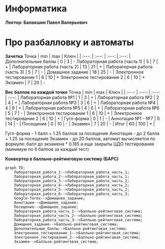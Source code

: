 # Информатика 
**Лектор: Балакшин Павел Валерьевич**

# Про разбалловку и автоматы
**Зачетка**
Точка | min | max | Ключ |
| :---: | :---: | :---: | :---: |
Дополнительные баллы | 0 | 3 | - 
Лабораторная работа (часть 1) | 5 | 7 | + |
Лабораторная работа (часть 2) | 13 | 21 | + |
Лабораторная работа (часть 3) | 5 | 7 | - |
Домашнее задание | 18 | 25 | - |
Электронное тестирование 1 | 6 | 10 | +
Электронное тестирование 2 | 6 | 10 | +
Экзамен | 7 | 20 | -

**Вес баллов по каждой точке**
Точка | min | max | Ключ |
| :---: | :---: | :---: | :---: |
Лабораторная работа №1 | 1 | 3 | + |
Лабораторная работа №2 | 2 | 4 | + |
Лабораторная работа №3 | 3 | 6 | + |
Лабораторная работа №4 | 4 | 9 | + |
Лабораторная работа №5 | 4 | 6 | + |
Лабораторная работа №6 | 5 | 7 | - |
Электронное тестирование 1 | 6 | 10 | + |
Электронное тестирование 2 | 6 | 10 | + |
Гугл-форма | 0 | 1 | - |
Аннотация №1 - №7 | 0 | 14 | - |
Посещение | 0 | 10 | - |
Экзамен | 7 | 20 | - |
Итог | 60 | 100 | * |

Гугл-форма - 1 балл + 1.25 баллов за посещение
Аннотация - до 2 балла + 1.25 за посещение
Экзамен - до 20 баллов, автомат вычисляется по формуле: балл до экзамена * 0.185 и еще закрыты ЦДО тестирования (минимум по 6 баллов за каждый тест)  

**Конвертер в балльно-рейтинговую систему (БАРС)**
```mermaid
graph TD;
    Лабораторная_работа_1-->Лабораторная_работа_часть_1;
    Лабораторная_работа_2-->Лабораторная_работа_часть_1;
    Лабораторная_работа_3-->Лабораторная_работа_часть_2;
    Лабораторная_работа_4-->Лабораторная_работа_часть_2;
    Лабораторная_работа_5-->Лабораторная_работа_часть_2;
    Лабораторная_работа_6-->Лабораторная_работа_часть_3;
    Google-forms-->Домашнее_задание;
    Аннотации-->Домашнее_задание;
    Посещение-->Домашнее_задание;
    Лабораторная_работа_часть_1-->Балльно-рейтинговая_система;
    Лабораторная_работа_часть_2-->Балльно-рейтинговая_система;
    Лабораторная_работа_часть_3-->Балльно-рейтинговая_система;
    Домашнее_задание-->Балльно-рейтинговая_система;
    Дополнительные_баллы-->Балльно-рейтинговая_система;
    Электронное_тестирование_1-->Балльно-рейтинговая_система;
    Электронное_тестирование_2-->Балльно-рейтинговая_система;
    Экзамен-->Балльно-рейтинговая_система;
```